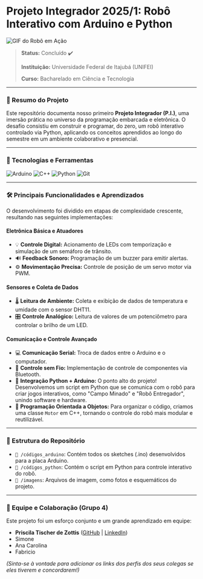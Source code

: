 # Projeto Integrador 2025/1: Robô Interativo com Arduino e Python

![GIF do Robô em Ação](link_para_um_gif_ou_foto_do_projeto_aqui)

> **Status:** Concluído ✔️
>
> **Instituição:** Universidade Federal de Itajubá (UNIFEI)
>
> **Curso:** Bacharelado em Ciência e Tecnologia

---

### 📝 Resumo do Projeto

Este repositório documenta nosso primeiro **Projeto Integrador (P.I.)**, uma imersão prática no universo da programação embarcada e eletrônica. O desafio consistiu em construir e programar, do zero, um robô interativo controlado via Python, aplicando os conceitos aprendidos ao longo do semestre em um ambiente colaborativo e presencial.

---

### 🚀 Tecnologias e Ferramentas

![Arduino](https://img.shields.io/badge/Arduino-00979D?style=for-the-badge&logo=arduino&logoColor=white)
![C++](https://img.shields.io/badge/C%2B%2B-00599C?style=for-the-badge&logo=c%2B%2B&logoColor=white)
![Python](https://img.shields.io/badge/Python-3776AB?style=for-the-badge&logo=python&logoColor=white)
![Git](https://img.shields.io/badge/Git-F05032?style=for-the-badge&logo=git&logoColor=white)

---

### 🛠️ Principais Funcionalidades e Aprendizados

O desenvolvimento foi dividido em etapas de complexidade crescente, resultando nas seguintes implementações:

#### Eletrônica Básica e Atuadores
-   💡 **Controle Digital:** Acionamento de LEDs com temporização e simulação de um semáforo de trânsito.
-   🔊 **Feedback Sonoro:** Programação de um buzzer para emitir alertas.
-   ⚙️ **Movimentação Precisa:** Controle de posição de um servo motor via PWM.

#### Sensores e Coleta de Dados
-   🌡️ **Leitura de Ambiente:** Coleta e exibição de dados de temperatura e umidade com o sensor DHT11.
-   🎛️ **Controle Analógico:** Leitura de valores de um potenciômetro para controlar o brilho de um LED.

#### Comunicação e Controle Avançado
-   💻 **Comunicação Serial:** Troca de dados entre o Arduino e o computador.
-   📱 **Controle sem Fio:** Implementação de controle de componentes via Bluetooth.
-   🐍 **Integração Python + Arduino:** O ponto alto do projeto! Desenvolvemos um script em Python que se comunica com o robô para criar jogos interativos, como "Campo Minado" e "Robô Entregador", unindo software e hardware.
-   🧩 **Programação Orientada a Objetos:** Para organizar o código, criamos uma classe `Motor` em C++, tornando o controle do robô mais modular e reutilizável.

---

### 📁 Estrutura do Repositório

-   `📁 /códigos_arduino`: Contém todos os sketches (.ino) desenvolvidos para a placa Arduino.
-   `📁 /códigos_python`: Contém o script em Python para controle interativo do robô.
-   `📁 /imagens`: Arquivos de imagem, como fotos e esquemáticos do projeto.

---

### 👥 Equipe e Colaboração (Grupo 4)

Este projeto foi um esforço conjunto e um grande aprendizado em equipe:

-   **Priscila Tischer de Zottis** ([GitHub](https://github.com/PriscilaTischer) | [LinkedIn](https://www.linkedin.com/in/priscila-tischer/))
-   Simone
-   Ana Carolina
-   Fabricio

*(Sinta-se à vontade para adicionar os links dos perfis dos seus colegas se eles tiverem e concordarem!)*
